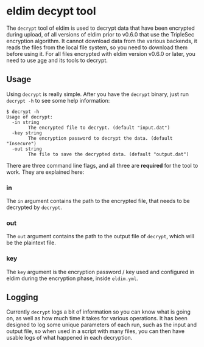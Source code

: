 # eldim decypt tool

The `decrypt` tool of eldim is used to decrypt data that have been encrypted
during upload, of all versions of eldim prior to v0.6.0 that use the TripleSec
encryption algorithm. It cannot download data from the various backends, it reads
the files from the local file system, so you need to download them before
using it. For all files encrypted with eldim version v0.6.0 or later, you
need to use [age](https://age-encryption.org/) and its tools to decrypt.

## Usage
Using `decrypt` is really simple. After you have the `decrypt` binary, just
run `decrypt -h` to see some help information:

```
$ decrypt -h
Usage of decrypt:
  -in string
        The encrypted file to decrypt. (default "input.dat")
  -key string
        The encryption password to decrypt the data. (default "Insecure")
  -out string
        The file to save the decrypted data. (default "output.dat")
```

There are three command line flags, and all three are **required** for the
tool to work. They are explained here:

### in
The `in` argument contains the path to the encrypted file, that needs to be
decrypted by `decrypt`.

### out
The `out` argument contains the path to the output file of `decrypt`, which
will be the plaintext file.

### key
The `key` argument is the encryption password / key used and configured in
eldim during the encryption phase, inside `eldim.yml`.

## Logging
Currently `decrypt` logs a bit of information so you can know what is going
on, as well as how much time it takes for various operations. It has been
designed to log some unique parameters of each run, such as the input and
output file, so when used in a script with many files, you can then have
usable logs of what happened in each decryption.